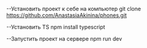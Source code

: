 --Установить проект к себе на компьютер
git clone https://github.com/AnastasiaAkinina/phones.git

--Установить TS
npm install typescript

--Запустить проект на сервере
npm run dev
